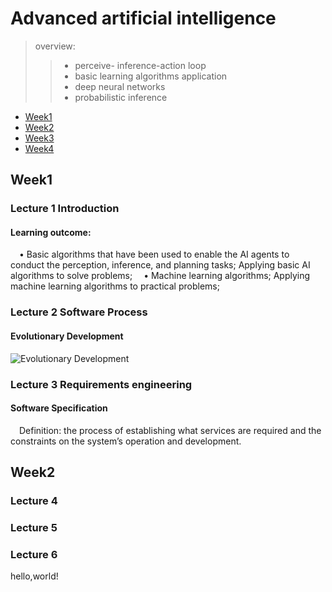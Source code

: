 # Advanced artificial intelligence

> overview:  
>> - perceive- inference-action loop  
>> - basic learning algorithms application  
>> - deep neural networks  
>> - probabilistic inference  


* [Week1](#1)
* [Week2](#2)
* [Week3](#3)
* [Week4](#4)



<h2 id="1">Week1</h2>

### Lecture 1  Introduction  
#### Learning outcome:
&#8195;• Basic algorithms that have been used to enable the AI agents to conduct the perception, inference, and planning tasks; Applying basic AI algorithms to solve problems;
&#8195;• Machine learning algorithms; Applying machine learning algorithms to practical problems;

### Lecture 2  Software Process  
#### Evolutionary Development  
![Evolutionary Development](https://s1.ax1x.com/2020/10/15/0ohgF1.md.png)  

### Lecture 3  Requirements engineering  
#### Software Specification
&#8195;Definition: the process of establishing what services are required and the constraints on the system’s operation and development.  


<h2 id="2">Week2</h2>  

### Lecture 4  

### Lecture 5  

### Lecture 6  
hello,world!  
